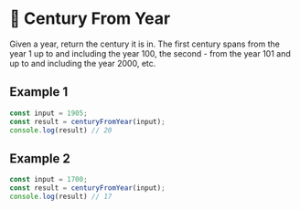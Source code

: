 # 📆 Century From Year

Given a year, return the century it is in. The first century spans from the year $1$ up to and including the year $100$, the second - from the year $101$ and up to and including the year $2000$, etc.

## Example 1

```js
const input = 1905;
const result = centuryFromYear(input);
console.log(result) // 20
```

## Example 2

```js
const input = 1700;
const result = centuryFromYear(input);
console.log(result) // 17
```
